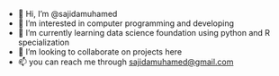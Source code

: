 - 👋 Hi, I’m @sajidamuhamed
- 👀 I’m interested in computer programming and developing
- 🌱 I’m currently learning data science foundation using python and R specialization
- 💞️ I’m looking to collaborate on projects here
- 📫 you can reach me through sajidamuhamed@gmail.com

<!---
sajidamuhamed/sajidamuhamed is a ✨ special ✨ repository because its `README.md` (this file) appears on your GitHub profile.
You can click the Preview link to take a look at your changes.
--->

